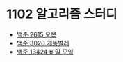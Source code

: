 # 1102 알고리즘 스터디

- [백준 2615 오목](https://www.acmicpc.net/problem/2615)
- [백준 3020 개똥벌레](https://www.acmicpc.net/problem/3020)
- [백준 13424 비밀 모임](https://www.acmicpc.net/problem/13424)

